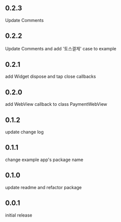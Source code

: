 ## 0.2.3
 Update Comments

## 0.2.2
 Update Comments and add '토스결제' case to example

## 0.2.1
 add Widget dispose and tap close callbacks

## 0.2.0
 add WebView callback to class PaymentWebView

## 0.1.2
 update change log

## 0.1.1
 change example app's package name

## 0.1.0
 update readme and refactor package

## 0.0.1
 initial release
